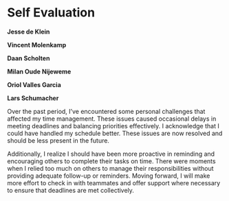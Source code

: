# Self Evaluation

**Jesse de Klein**

**Vincent Molenkamp**

**Daan Scholten**

**Milan Oude Nijeweme**

**Oriol Valles Garcia**

**Lars Schumacher**

Over the past period, I’ve encountered some personal challenges that affected my time management. These issues caused occasional delays in meeting deadlines and balancing priorities effectively. I acknowledge that I could have handled my schedule better. These issues are now resolved and should be less present in the future.

Additionally, I realize I should have been more proactive in reminding and encouraging others to complete their tasks on time. There were moments when I relied too much on others to manage their responsibilities without providing adequate follow-up or reminders. Moving forward, I will make more effort to check in with teammates and offer support where necessary to ensure that deadlines are met collectively.
